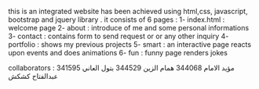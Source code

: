 this is an integrated website has been achieved using html,css, javascript, bootstrap and jquery library .
it consists of 6 pages : 
1- index.html : welcome page 
2- about : introduce of me and some personal informations
3- contact : contains form to send request or or any other inquiry
4- portfolio : shows my previous projects 
5- smart : an interactive page reacts upon events and does animations 
6- fun : funny page renders jokes 

collaborators  :
                                                                         مؤيد الامام 344068
                                                                         همام الزين 344529
                                                                         بتول العاني 341595
                                                                         عبدالفتاح كشكش 
 
